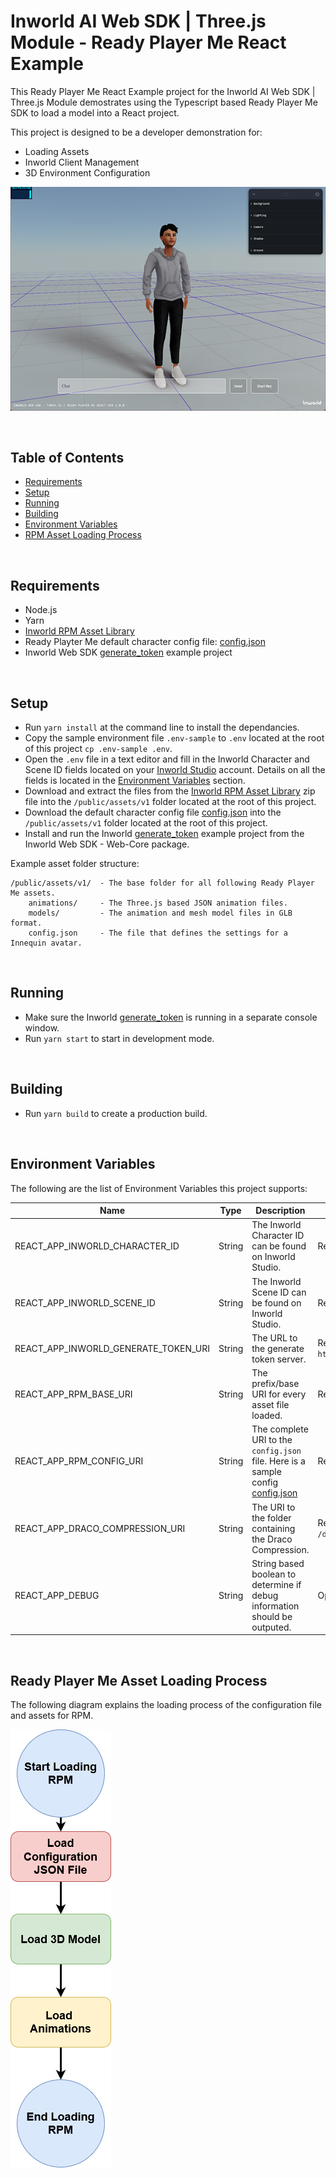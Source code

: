 # Inworld AI Web SDK | Three.js Module - Ready Player Me React Example

This Ready Player Me React Example project for the Inworld AI Web SDK | Three.js Module demostrates using the Typescript based Ready Player Me SDK to load a model into a React project.

This project is designed to be a developer demonstration for:

- Loading Assets
- Inworld Client Management
- 3D Environment Configuration

![Ready Player Me](./imgs/rpm.png 'RPM')

<br/>

## Table of Contents

- [Requirements](#req)
- [Setup](#setup)
- [Running](#run)
- [Building](#build)
- [Environment Variables](#env)
- [RPM Asset Loading Process](#loading-rpm)

<br/>

## Requirements <a id="req" name="req"></a>

- Node.js
- Yarn
- [Inworld RPM Asset Library](https://storage.googleapis.com/innequin-assets/rpm/v1/rpm-assets-v1.zip)
- Ready Playter Me default character config file: [config.json](https://storage.googleapis.com/innequin-assets/rpm/v1/config.json)
- Inworld Web SDK [generate_token](https://github.com/inworld-ai/inworld-web-sdk/tree/main/examples/generate_token) example project

<br/>

## Setup <a id="setup" name="setup"></a>

- Run `yarn install` at the command line to install the dependancies.
- Copy the sample environment file `.env-sample` to `.env` located at the root of this project `cp .env-sample .env`.
- Open the `.env` file in a text editor and fill in the Inworld Character and Scene ID fields located on your [Inworld Studio](https://studio.inworld.ai/) account. Details on all the fields is located in the [Environment Variables](#env) section.
- Download and extract the files from the [Inworld RPM Asset Library](https://storage.googleapis.com/innequin-assets/rpm/v1/rpm-assets-v1.zip) zip file into the `/public/assets/v1` folder located at the root of this project.
- Download the default character config file [config.json](https://storage.googleapis.com/innequin-assets/rpm/v1/config.json) into the `/public/assets/v1` folder located at the root of this project.
- Install and run the Inworld [generate_token](https://github.com/inworld-ai/inworld-web-sdk/tree/main/examples/generate_token) example project from the Inworld Web SDK - Web-Core package.

Example asset folder structure:

```
/public/assets/v1/  - The base folder for all following Ready Player Me assets.
    animations/     - The Three.js based JSON animation files.
    models/         - The animation and mesh model files in GLB format.
    config.json     - The file that defines the settings for a Innequin avatar.
```

<br/>

## Running <a id="run" name="run"></a>

- Make sure the Inworld [generate_token](https://github.com/inworld-ai/inworld-web-sdk/tree/main/examples/generate_token) is running in a separate console window.
- Run `yarn start` to start in development mode.

<br/>

## Building <a id="build" name="build"></a>

- Run `yarn build` to create a production build.

<br/>

## Environment Variables <a id="env" name="env"></a>

The following are the list of Environment Variables this project supports:

| Name                                 | Type   | Description                                                                                                                                           | Requirement                                 |
| ------------------------------------ | ------ | ----------------------------------------------------------------------------------------------------------------------------------------------------- | ------------------------------------------- |
| REACT_APP_INWORLD_CHARACTER_ID       | String | The Inworld Character ID can be found on Inworld Studio.                                                                                              | Required                                    |
| REACT_APP_INWORLD_SCENE_ID           | String | The Inworld Scene ID can be found on Inworld Studio.                                                                                                  | Required                                    |
| REACT_APP_INWORLD_GENERATE_TOKEN_URI | String | The URL to the generate token server.                                                                                                                 | Required, Default: `http://localhost:4000/` |
| REACT_APP_RPM_BASE_URI               | String | The prefix/base URI for every asset file loaded.                                                                                                      | Required                                    |
| REACT_APP_RPM_CONFIG_URI             | String | The complete URI to the `config.json` file. Here is a sample config [config.json](https://storage.googleapis.com/innequin-assets//rpm/v1/config.json) | Required                                    |
| REACT_APP_DRACO_COMPRESSION_URI      | String | The URI to the folder containing the Draco Compression.                                                                                               | Required, Default: `/draco-gltf/`           |
| REACT_APP_DEBUG                      | String | String based boolean to determine if debug information should be outputed.                                                                            | Optional, Default: `true`                   |

<br/>

## Ready Player Me Asset Loading Process <a id="loading-rpm" name="loading-rpm"></a>

The following diagram explains the loading process of the configuration file and assets for RPM.

![RPM](./imgs/rpm-loading-flow.png 'RPM')

<br/>
